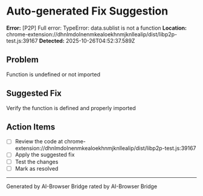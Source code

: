# Auto-generated Fix Suggestion

**Error:** [P2P] Full error: TypeError: data.sublist is not a function
**Location:** chrome-extension://dhnlmdolnenmkealoekhnmjknllealip/dist/libp2p-test.js:39167
**Detected:** 2025-10-26T04:52:37.589Z

## Problem
Function is undefined or not imported

## Suggested Fix
Verify the function is defined and properly imported

## Action Items
- [ ] Review the code at chrome-extension://dhnlmdolnenmkealoekhnmjknllealip/dist/libp2p-test.js:39167
- [ ] Apply the suggested fix
- [ ] Test the changes
- [ ] Mark as resolved

---
Generated by AI-Browser Bridge
rated by AI-Browser Bridge
